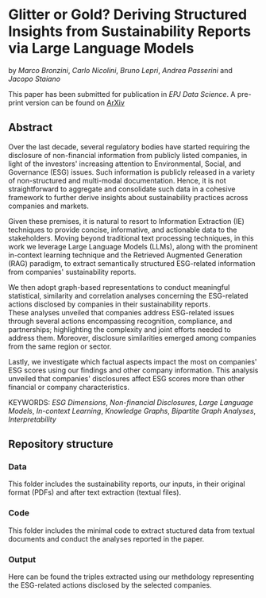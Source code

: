 # Glitter or Gold? Deriving Structured Insights from Sustainability Reports via Large Language Models

by
*Marco Bronzini*, 
*Carlo Nicolini*, 
*Bruno Lepri*, 
*Andrea Passerini* and 
*Jacopo Staiano*

This paper has been submitted for publication in *EPJ Data Science*.
A pre-print version can be found on [ArXiv](https://arxiv.org/abs/2310.05628)

## Abstract
Over the last decade, several regulatory bodies have started requiring the disclosure of non-financial information from publicly listed companies, in light of the investors' increasing attention to Environmental, Social, and Governance (ESG) issues.
Such information is publicly released in a variety of non-structured and multi-modal documentation.
Hence, it is not straightforward to aggregate and consolidate such data in a cohesive framework to further derive insights about sustainability practices across companies and markets.

Given these premises, it is natural to resort to Information Extraction (IE) techniques to provide concise, informative, and actionable data to the stakeholders.
Moving beyond traditional text processing techniques, in this work we leverage Large Language Models (LLMs), along with the prominent in-context learning technique and the Retrieved Augmented Generation (RAG) paradigm, to extract semantically structured ESG-related information from companies' sustainability reports.

We then adopt graph-based representations to conduct meaningful statistical, similarity and correlation analyses concerning the ESG-related actions disclosed by companies in their sustainability reports.  
These analyses unveiled that companies address ESG-related issues through several actions encompassing recognition, compliance, and partnerships; highlighting the complexity and joint efforts needed to address them. 
Moreover, disclosure similarities emerged among companies from the same region or sector. 

Lastly, we investigate which factual aspects impact the most on companies' ESG scores using our findings and other company information.
This analysis unveiled that companies' disclosures affect ESG scores more than other financial or company characteristics.

KEYWORDS: *ESG Dimensions*, *Non-financial Disclosures*, *Large Language Models*, *In-context Learning*, *Knowledge Graphs*, *Bipartite Graph Analyses*, *Interpretability*

## Repository structure
### Data
This folder includes the sustainability reports, our inputs, in their original format (PDFs) and after text extraction (textual files).

### Code
This folder includes the minimal code to extract stuctured data from textual documents 
and conduct the analyses reported in the paper.

### Output
Here can be found the triples extracted using our methdology representing the ESG-related actions disclosed by the selected companies. 
